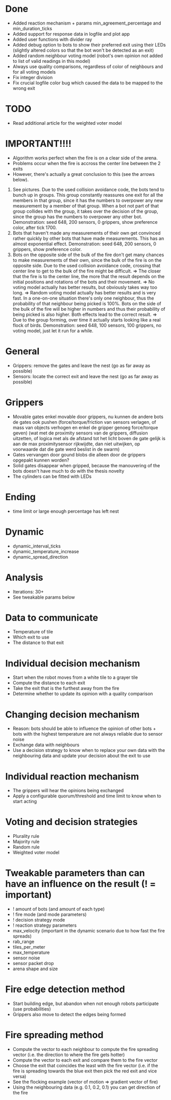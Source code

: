 # Done
- Added reaction mechanism + params min_agreement_percentage and min_duration_ticks
- Added support for response data in logfile and plot app
- Added user functions with divider ray
- Added debug option to bots to show their preferred exit using their LEDs (slightly altered colors so that the bot won't be detected as an exit)
- Added random neighbour voting model (robot's own opinion not added to list of valid readings in this model)
- Always use quality comparisons, regardless of color of neighbours and for all voting models
- Fix integer division
- Fix crucial logfile color bug which caused the data to be mapped to the wrong exit

# TODO
- Read additional article for the weighted voter model

# IMPORTANT!!!!
- Algorithm works perfect when the fire is on a clear side of the arena.
- Problems occur when the fire is accross the center line between the 2 exits
- However, there's actually a great conclusion to this (see the arrows below).
1. See pictures.
   Due to the used collision avoidance code, the bots tend to bunch up in groups.
   This group constantly reassures one exit for all the members in that group, since it has the numbers to overpower any new measurement by a member of that group.
   When a bot not part of that group collides with the group, it takes over the decision of the group, since the group has the numbers to overpower any other bot.
   Demonstration: seed 648, 200 sensors, 0 grippers, show preference color, after tick 1700.
2. Bots that haven't made any measurements of their own get convinced rather quickly by other bots that have made measurements.
   This has an almost exponential effect.
   Demonstration: seed 648, 200 sensors, 0 grippers, show preference color.
3. Bots on the opposite side of the bulk of the fire don't get many chances to make measurements of their own, since the bulk of the fire is on the opposite side.
   Due to the used collision avoidance code, crossing that center line to get to the bulk of the fire might be difficult.
=> The closer that the fire is to the center line, the more that the result depends on the initial positions and rotations of the bots and their movement.
=> No voting model actually has better results, but obviously takes way too long.
=> Random voting model actually has better results and is very fast.
   In a one-on-one situation there's only one neighbour, thus the probability of that neighbour being picked is 100%.
   Bots on the side of the bulk of the fire will be higher in numbers and thus their probability of being picked is also higher.
   Both effects lead to the correct result.
=> Due to the group forming, over time it actually starts looking like a real flock of birds.
   Demonstration: seed 648, 100 sensors, 100 grippers, no voting model, just let it run for a while.










# General
- Grippers: remove the gates and leave the nest (go as far away as possible)
- Sensors: locate the correct exit and leave the nest (go as far away as possible)

# Grippers
- Movable gates enkel movable door grippers, nu kunnen de andere bots de gates ook pushen (force/torque/friction van sensors verlagen, of mass van objects verhogen en enkel de gripper genoeg force/torque geven) (wat met de proximity sensors van de grippers, diffusion uitzetten, of logica met als de afstand tot het licht boven de gate gelijk is aan de max proximitysensor rijkwijdte, dan niet uitwijken, op voorwaarde dat die gate werd beslist in de swarm)
- Gates vervangen door gound blobs die alleen door de grippers opgepakt kunnen worden?
- Solid gates disappear when gripped, because the manouvering of the bots doesn't have much to do with the thesis novelty
- The cylinders can be fitted with LEDs

# Ending
- time limit or large enough percentage has left nest

# Dynamic
- dynamic_interval_ticks
- dynamic_temperature_increase
- dynamic_spread_direction

# Analysis
- Iterations: 30+
- See tweakable params below










# Data to communicate
- Temperature of tile
- Which exit to use
- The distance to that exit

# Individual decision mechanism
- Start when the robot moves from a white tile to a grayer tile
- Compute the distance to each exit
- Take the exit that is the furthest away from the fire
- Determine whether to update its opinion with a quality comparison

# Changing decision mechanism
- Reason: bots should be able to influence the opinion of other bots + bots with the highest temperature are not always reliable due to sensor noise
- Exchange data with neighbours
- Use a decision strategy to know when to replace your own data with the neighbouring data and update your decision about the exit to use

# Individual reaction mechanism
- The grippers will hear the opinions being exchanged
- Apply a configurable quorum/threshold and time limit to know when to start acting

# Voting and decision strategies
- Plurality rule
- Majority rule
- Random rule
- Weighted voter model

# Tweakable parameters than can have an influence on the result (! = important)
- ! amount of bots (and amount of each type)
- ! fire mode (and mode parameters)
- ! decision strategy mode
- ! reaction strategy parameters
- max_velocity (important in the dynamic scenario due to how fast the fire spreads)
- rab_range
- tiles_per_meter
- max_temperature
- sensor noise
- sensor packet drop
- arena shape and size










# Fire edge detection method
- Start building edge, but abandon when not enough robots participate (use probabilities)
- Grippers also move to detect the edges being formed

# Fire spreading method
- Compute the vector to each neighbour to compute the fire spreading vector (i.e. the direction to where the fire gets hotter)
- Compute the vector to each exit and compare them to the fire vector
- Choose the exit that coincides the least with the fire vector (i.e. if the fire is spreading towards the blue exit then pick the red exit and vice versa)
- See the flocking example (vector of motion => gradient vector of fire)
- Using the neighbouring data (e.g. 0.1, 0.2, 0.1) you can get direction of the fire